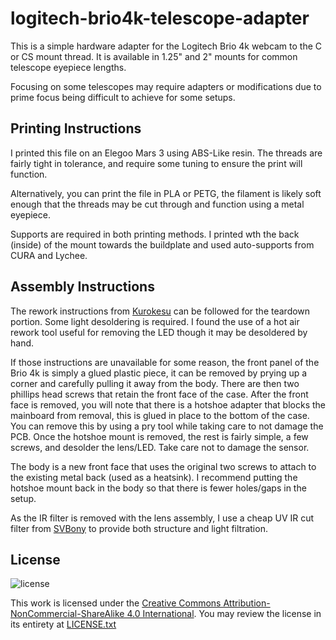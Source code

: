 # logitech-brio4k-telescope-adapter
This is a simple hardware adapter for the Logitech Brio 4k webcam to the C or CS mount thread. It is available in 1.25" and 2" mounts for common telescope eyepiece lengths. 

Focusing on some telescopes may require adapters or modifications due to prime focus being difficult to achieve for some setups. 

## Printing Instructions
I printed this file on an Elegoo Mars 3 using ABS-Like resin. The threads are fairly tight in tolerance, and require some tuning to ensure the print will function. 

Alternatively, you can print the file in PLA or PETG, the filament is likely soft enough that the threads may be cut through and function using a metal eyepiece. 

Supports are required in both printing methods. I printed wth the back (inside) of the mount towards the buildplate and used auto-supports from CURA and Lychee.

## Assembly Instructions
The rework instructions from [Kurokesu](https://www.kurokesu.com/main/2017/09/18/logitech-brio-4k-webcam-rework-instructions/) can be followed for the teardown portion. Some light desoldering is required. I found the use of a hot air rework tool useful for removing the LED though it may be desoldered by hand. 

If those instructions are unavailable for some reason, the front panel of the Brio 4k is simply a glued plastic piece, it can be removed by prying up a corner and carefully pulling it away from the body. There are then two phillips head screws that retain the front face of the case. After the front face is removed, you will note that there is a hotshoe adapter that blocks the mainboard from removal, this is glued in place to the bottom of the case. You can remove this by using a pry tool while taking care to not damage the PCB. Once the hotshoe mount is removed, the rest is fairly simple, a few screws, and desolder the lens/LED. Take care not to damage the sensor. 

The body is a new front face that uses the original two screws to attach to the existing metal back (used as a heatsink). I recommend putting the hotshoe mount back in the body so that there is fewer holes/gaps in the setup.

As the IR filter is removed with the lens assembly, I use a cheap UV IR cut filter from [SVBony](https://www.amazon.ca/gp/product/B07RP5844G) to provide both structure and light filtration. 

## License
![license](https://i.creativecommons.org/l/by-nc-sa/4.0/88x31.png)

This work is licensed under the [Creative Commons Attribution-NonCommercial-ShareAlike 4.0 International](https://creativecommons.org/licenses/by-nc-sa/4.0/). You may review the license in its entirety at [LICENSE.txt](LICENSE.txt)
